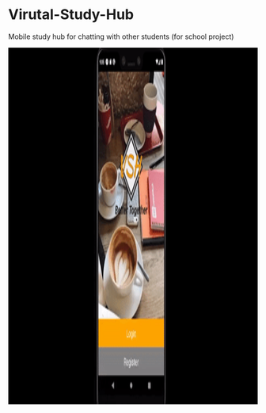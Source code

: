 # Virutal-Study-Hub
Mobile study hub for chatting with other students (for school project)

<img src="/media/COMP_370_App_demonstration_Group_3.gif" height="720" width="1280">

